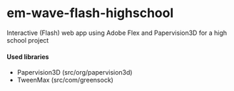# em-wave-flash-highschool
Interactive (Flash) web app using Adobe Flex and Papervision3D for a high school project

#### Used libraries
- Papervision3D (src/org/papervision3d)
- TweenMax (src/com/greensock)
